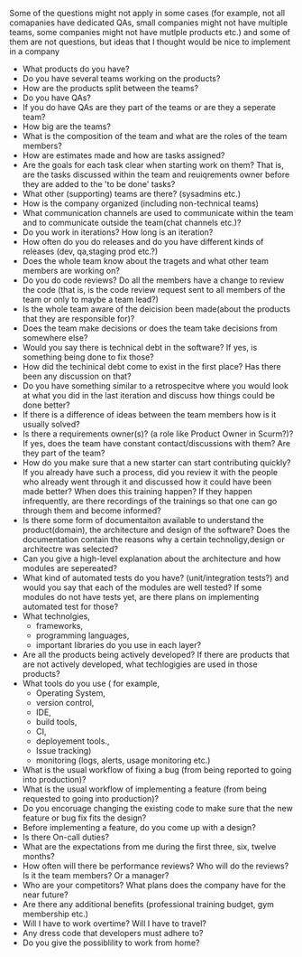 Some of the questions might not apply in some cases (for example, not all comapanies have dedicated QAs, small companies might not have multiple teams, some companies might not have mutlple products etc.) and some of them are not questions, but ideas that I thought would be nice to implement in a company

* What products do you have?
* Do you have several teams working on the products?
* How are the products split between the teams?
* Do you have QAs?
* If you do have QAs are they part of the teams or are they a seperate team?
* How big are the teams?
* What is the composition of the team and what are the roles of the team members?
* How are estimates made and how are tasks assigned?
* Are the goals for each task clear when starting work on them? That is, are the tasks discussed within the team and reuiqrements owner before they are added to the 'to be done' tasks?
* What other (supporting) teams are there? (sysadmins etc.)
* How is the company organized (including non-technical teams)
* What communication channels are used to communicate within the team and to communicate outside the team(chat channels etc.)?
* Do you work in iterations? How long is an iteration?
* How often do you do releases and do you have different kinds of releases (dev, qa,staging prod etc.?)
* Does the whole team know about the tragets and what other team members are working on?
* Do you do code reviews? Do all the members have a change to review the code (that is, is the code review request sent to all members of the team or only to maybe a team lead?)
* Is the whole team aware of the deicision been made(about the products that they are responsible for)?
* Does the team make decisions or does the team take decisions from somewhere else?
* Would you say there is technical debt in the software? If yes, is something being done to fix those?
* How did the techinical debt come to exist in the first place? Has there been any discussion on that? 
* Do you have something similar to a retrospecitve where you would look at what you did in the last iteration and discuss how things could be done better?
* If there is a difference of ideas between the team members how is it usually solved?
* Is there a requirements owner(s)? (a role like Product Owner in Scurm?)? If yes, does the team have constant contact/discussions with them? Are they part of the team?
* How do you make sure that a new starter can start contributing quickly? If you already have such a process, did you review it with the people who already went through it and discussed how it could have been made better? When does this training happen? If they happen infrequently, are there recordings of the trainings so that one can go through them and become informed?
* Is there some form of documentaiton available to understand the product(domain), the architecture and design of the software? Does the documentation contain the reasons why a certain technoligy,design or architectre was selected?
* Can you give a high-level explanation about the architecture and how modules are sepereated?
* What kind of automated tests do you have? (unit/integration tests?) and would you say that each of the modules are well tested? If some modules do not have tests yet, are there plans on implementing automated test for those?
* What technolgies, 
    * frameworks, 
    * programming languages, 
    * important libraries 
do you use in each layer?
* Are all the products being actively developed? If there are products that are not actively developed, what techlogigies are used in those products?
* What tools do you use ( for example, 
    * Operating System, 
    * version control, 
    * IDE, 
    * build tools, 
    * CI, 
    * deployement tools., 
    * Issue tracking)
    * monitoring (logs, alerts, usage monitoring etc.)
* What is the usual workflow of fixing a bug (from being reported to going into production)?
* What is the usual workflow of implementing a feature (from being requested to going into production)?
* Do you encoruage changing the existing code to make sure that the new feature or bug fix fits the design?
* Before implementing a feature, do you come up with a design?
* Is there On-call duties?
* What are the expectations from me during the first three, six, twelve months? 
* How often will there be performance reviews? Who will do the reviews? Is it the team members? Or a manager?
* Who are your competitors? What plans does the company have for the near future?
* Are there any additional benefits (professional training budget, gym membership etc.)
* Will I have to work overtime? Will I have to travel?
* Any dress code that developers must adhere to?
* Do you give the possiblility to work from home?
